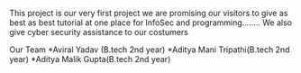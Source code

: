 This project is our very first project
we are promising our visitors to give as best as best tutorial at one place for
InfoSec and programming........
We also give cyber security assistance to our costumers



Our Team
*Aviral Yadav (B.tech 2nd year)
*Aditya Mani Tripathi(B.tech 2nd year)
*Aditya Malik Gupta(B.tech 2nd year)
